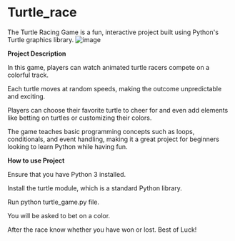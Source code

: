 # Turtle_race

The Turtle Racing Game is a fun, interactive project built using Python's Turtle graphics library.
![image](https://github.com/user-attachments/assets/26b3db42-0b55-4527-9a2a-7593ccc2b845)

**Project Description**

In this game, players can watch animated turtle racers compete on a colorful track.

Each turtle moves at random speeds, making the outcome unpredictable and exciting.

Players can choose their favorite turtle to cheer for and even add elements like betting on turtles or customizing their colors.

The game teaches basic programming concepts such as loops, conditionals, and event handling, making it a great project for beginners looking to learn Python while having fun.

**How to use Project**

Ensure that you have Python 3 installed.

Install the turtle module, which is a standard Python library.

Run python turtle_game.py file.

You will be asked to bet on a color.

After the race know whether you have won or lost. Best of Luck!



